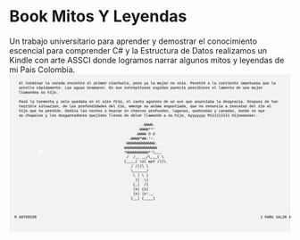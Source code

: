 # Book Mitos Y Leyendas

Un trabajo universitario para aprender y demostrar el conocimiento escencial para comprender C# y la Estructura de Datos realizamos un Kindle con arte ASSCI donde logramos narrar algunos mitos y leyendas de mi Pais Colombia.
![Logo de mi proyecto](one.png)

